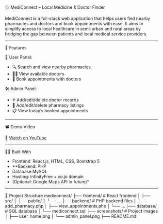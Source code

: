 🩺 MediConnect – Local Medicine & Doctor Finder

MediConnect is a full-stack web application that helps users find nearby pharmacies and doctors and book appointments with ease. It aims to simplify access to local healthcare in semi-urban and rural areas by bridging the gap between patients and local medical service providers.

---

🚀 Features

👤 User Panel:
- 🔍 Search and view nearby pharmacies
- 👨‍⚕️ View available doctors
- 📅 Book appointments with doctors

🛠️ Admin Panel:
- ➕ Add/edit/delete doctor records
- 🏪 Add/edit/delete pharmacy listings
- 📋 View today’s booked appointments

---

📽️ Demo Video

🎥 [Watch on YouTube](https://youtu.be/WVuucHvKwRU?si=kBQIrT10EgysVh82)

---

🧑‍💻 Built With

- Frontend: React.js, HTML, CSS, Bootstrap 5  
- **Backend: PHP  
- Database:MySQL  
- Hosting: InfinityFree + xo.jo domain  
- (Optional: Google Maps API in future)*

---



📂 Project Structure
mediconnect/
├── frontend/ # React frontend
│ ├── src/
│ ├── public/
│ └── ...
├── backend/ # PHP backend files
│ ├── add_pharmacy.php
│ ├── view_appointments.php
│ └── ...
├── database/ # SQL database
│ └── mediconnect.sql
├── screenshots/ # Project images
│ ├── user_home.png
│ └── admin_panel.png
├── README.md
